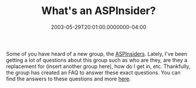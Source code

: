 ﻿---
title: What's an ASPInsider?
date: "2003-05-29T20:01:00.0000000-04:00"
description: Some of you have heard of a new group, the
featuredImage: /img/default-post-image.jpg
---

Some of you have heard of a new group, the [ASPInsiders](http://aspinsiders.com/). Lately, I've been getting a lot of questions about this group such as who are they, are they a replacement for (insert another group here), how do I get in, etc. Thankfully, the group has created an FAQ to answer these exact questions. You can find the answers to these questions and more [here](http://aspinsiders.mykb.com/).

